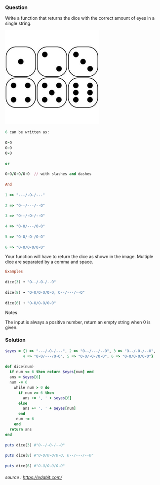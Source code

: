 ### Question

Write a function that returns the dice with the correct amount of eyes in a single string.

![alt text](https://github.com/Venirails/images/blob/main/dice.jpg?raw=true)

```ruby
6 can be written as:

O-O
O-O
O-O

or

O-O/O-O/O-O  // with slashes and dashes

And 

1 => "---/-O-/---"

2 => "O--/---/--O"

3 => "O--/-O-/--O"

4 => "O-O/---/O-O"

5 => "O-O/-O-/O-O"

6 => "O-O/O-O/O-O"


```

Your function will have to return the dice as shown in the image. Multiple dice are separated by a comma and space.

```ruby
Examples

dice(3) ➞ "O--/-O-/--O"

dice(8) ➞ "O-O/O-O/O-O, O--/---/--O"

dice(6) ➞ "O-O/O-O/O-O"
```

Notes

The input is always a positive number, return an empty string when 0 is given.

### Solution
```ruby
$eyes = {1 => "---/-O-/---", 2 => "O--/---/--O", 3 => "O--/-O-/--O",
        4 => "O-O/---/O-O", 5 => "O-O/-O-/O-O", 6 => "O-O/O-O/O-O"}

def dice(num)
  if num <= 6 then return $eyes[num] end
  ans = $eyes[6]
  num -= 6
    while num > 0 do
      if num >= 6 then
        ans += ', ' + $eyes[6]
      else
        ans += ', ' + $eyes[num]
      end
     num -= 6
    end
  return ans
end

puts dice(3) #"O--/-O-/--O"

puts dice(8) #"O-O/O-O/O-O, O--/---/--O"

puts dice(6) #"O-O/O-O/O-O"
```
###### source : https://edabit.com/